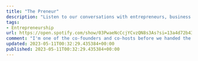 ```yaml
---
title: "The Preneur"
description: "Listen to our conversations with entrepreneurs, business owners, and investors, and learn from their failures and successes."
tags: 
- Entrepreneurship
url: https://open.spotify.com/show/03PwaeNcCcjYCvzQN8s3As?si=13a4d72b43c049ca
comment: "I'm one of the co-founders and co-hosts before we handed the podcast over to a new team. Highly recommend listening to the old and new episodes."
updated: 2023-05-11T00:32:29.435384+00:00
published: 2023-05-11T00:32:29.435384+00:00
---
```

